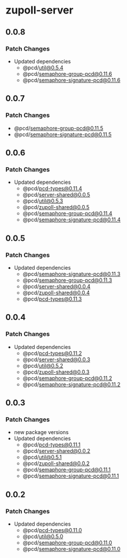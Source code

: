 # zupoll-server

## 0.0.8

### Patch Changes

- Updated dependencies
  - @pcd/util@0.5.4
  - @pcd/semaphore-group-pcd@0.11.6
  - @pcd/semaphore-signature-pcd@0.11.6

## 0.0.7

### Patch Changes

- @pcd/semaphore-group-pcd@0.11.5
- @pcd/semaphore-signature-pcd@0.11.5

## 0.0.6

### Patch Changes

- Updated dependencies
  - @pcd/pcd-types@0.11.4
  - @pcd/server-shared@0.0.5
  - @pcd/util@0.5.3
  - @pcd/zupoll-shared@0.0.5
  - @pcd/semaphore-group-pcd@0.11.4
  - @pcd/semaphore-signature-pcd@0.11.4

## 0.0.5

### Patch Changes

- Updated dependencies
  - @pcd/semaphore-signature-pcd@0.11.3
  - @pcd/semaphore-group-pcd@0.11.3
  - @pcd/server-shared@0.0.4
  - @pcd/zupoll-shared@0.0.4
  - @pcd/pcd-types@0.11.3

## 0.0.4

### Patch Changes

- Updated dependencies
  - @pcd/pcd-types@0.11.2
  - @pcd/server-shared@0.0.3
  - @pcd/util@0.5.2
  - @pcd/zupoll-shared@0.0.3
  - @pcd/semaphore-group-pcd@0.11.2
  - @pcd/semaphore-signature-pcd@0.11.2

## 0.0.3

### Patch Changes

- new package versions
- Updated dependencies
  - @pcd/pcd-types@0.11.1
  - @pcd/server-shared@0.0.2
  - @pcd/util@0.5.1
  - @pcd/zupoll-shared@0.0.2
  - @pcd/semaphore-group-pcd@0.11.1
  - @pcd/semaphore-signature-pcd@0.11.1

## 0.0.2

### Patch Changes

- Updated dependencies
  - @pcd/pcd-types@0.11.0
  - @pcd/util@0.5.0
  - @pcd/semaphore-group-pcd@0.11.0
  - @pcd/semaphore-signature-pcd@0.11.0
